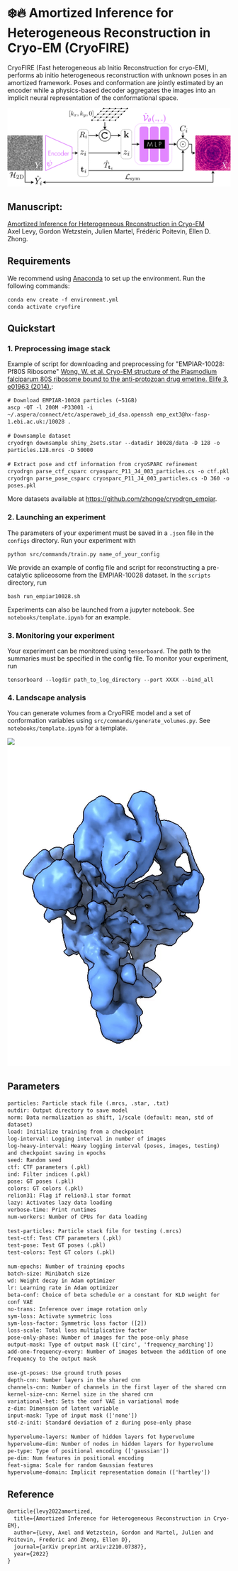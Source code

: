 # :snowflake::fire: Amortized Inference for Heterogeneous Reconstruction in Cryo-EM (CryoFIRE)

CryoFIRE (Fast heterogeneous ab Initio Reconstruction for cryo-EM), performs ab initio heterogeneous reconstruction with unknown poses in an amortized framework.
Poses and conformation are jointly estimated by an encoder while a physics-based decoder aggregates the images into an implicit neural representation of the conformational space.

![](imgs/pipeline.png)

## Manuscript:

[Amortized Inference for Heterogeneous Reconstruction in Cryo-EM](https://arxiv.org/abs/2210.07387) \
Axel Levy, Gordon Wetzstein, Julien Martel, Frédéric Poitevin, Ellen D. Zhong.

## Requirements

We recommend using [Anaconda](https://www.anaconda.com/) to set up the environment. Run the following commands:

```
conda env create -f environment.yml
conda activate cryofire
```

## Quickstart

### 1. Preprocessing image stack

Example of script for downloading and preprocessing for "EMPIAR-10028: Pf80S Ribosome"
[Wong, W. et al. Cryo-EM structure of the Plasmodium falciparum 80S ribosome bound to the anti-protozoan drug emetine. Elife 3, e01963 (2014).](https://elifesciences.org/articles/03080):

```
# Download EMPIAR-10028 particles (~51GB)
ascp -QT -l 200M -P33001 -i ~/.aspera/connect/etc/asperaweb_id_dsa.openssh emp_ext3@hx-fasp-1.ebi.ac.uk:/10028 .

# Downsample dataset
cryodrgn downsample shiny_2sets.star --datadir 10028/data -D 128 -o particles.128.mrcs -D 50000

# Extract pose and ctf information from cryoSPARC refinement
cryodrgn parse_ctf_csparc cryosparc_P11_J4_003_particles.cs -o ctf.pkl
cryodrgn parse_pose_csparc cryosparc_P11_J4_003_particles.cs -D 360 -o poses.pkl
```

More datasets available at https://github.com/zhonge/cryodrgn_empiar.

### 2. Launching an experiment

The parameters of your experiment must be saved in a `.json` file in the `configs` directory.
Run your experiment with

```
python src/commands/train.py name_of_your_config
```

We provide an example of config file and script for reconstructing a pre-catalytic spliceosome from the EMPIAR-10028 dataset. In the `scripts` directory, run

```
bash run_empiar10028.sh
```

Experiments can also be launched from a jupyter notebook. See `notebooks/template.ipynb` for an example.

### 3. Monitoring your experiment

Your experiment can be monitored using `tensorboard`.
The path to the summaries must be specified in the config file.
To monitor your experiment, run

```
tensorboard --logdir path_to_log_directory --port XXXX --bind_all
```

### 4. Landscape analysis

You can generate volumes from a CryoFIRE model and a set of conformation variables using `src/commands/generate_volumes.py`.
See `notebooks/template.ipynb` for a template.

![](imgs/10028.gif)
![](imgs/10180.gif)

## Parameters

```
particles: Particle stack file (.mrcs, .star, .txt)
outdir: Output directory to save model
norm: Data normalization as shift, 1/scale (default: mean, std of dataset)
load: Initialize training from a checkpoint
log-interval: Logging interval in number of images
log-heavy-interval: Heavy logging interval (poses, images, testing) and checkpoint saving in epochs
seed: Random seed
ctf: CTF parameters (.pkl)
ind: Filter indices (.pkl)
pose: GT poses (.pkl)
colors: GT colors (.pkl)
relion31: Flag if relion3.1 star format
lazy: Activates lazy data loading
verbose-time: Print runtimes
num-workers: Number of CPUs for data loading

test-particles: Particle stack file for testing (.mrcs)
test-ctf: Test CTF parameters (.pkl)
test-pose: Test GT poses (.pkl)
test-colors: Test GT colors (.pkl)

num-epochs: Number of training epochs
batch-size: Minibatch size
wd: Weight decay in Adam optimizer
lr: Learning rate in Adam optimizer
beta-conf: Choice of beta schedule or a constant for KLD weight for conf VAE
no-trans: Inference over image rotation only
sym-loss: Activate symmetric loss
sym-loss-factor: Symmetric loss factor ([2])
loss-scale: Total loss multiplicative factor
pose-only-phase: Number of images for the pose-only phase
output-mask: Type of output mask (['circ', 'frequency_marching'])
add-one-frequency-every: Number of images between the addition of one frequency to the output mask

use-gt-poses: Use ground truth poses
depth-cnn: Number layers in the shared cnn
channels-cnn: Number of channels in the first layer of the shared cnn
kernel-size-cnn: Kernel size in the shared cnn
variational-het: Sets the conf VAE in variational mode
z-dim: Dimension of latent variable
input-mask: Type of input mask (['none'])
std-z-init: Standard deviation of z during pose-only phase

hypervolume-layers: Number of hidden layers fot hypervolume
hypervolume-dim: Number of nodes in hidden layers for hypervolume
pe-type: Type of positional encoding (['gaussian'])
pe-dim: Num features in positional encoding
feat-sigma: Scale for random Gaussian features
hypervolume-domain: Implicit representation domain (['hartley'])
```

## Reference

```
@article{levy2022amortized,
  title={Amortized Inference for Heterogeneous Reconstruction in Cryo-EM},
  author={Levy, Axel and Wetzstein, Gordon and Martel, Julien and Poitevin, Frederic and Zhong, Ellen D},
  journal={arXiv preprint arXiv:2210.07387},
  year={2022}
}
```